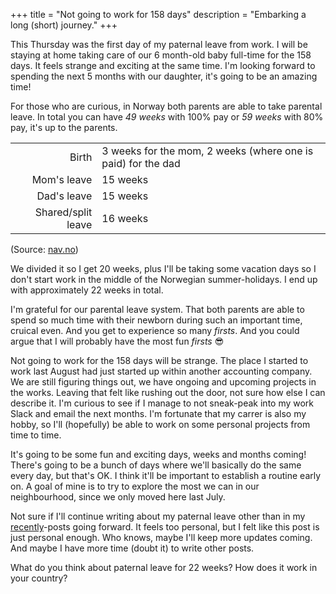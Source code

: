 +++
title = "Not going to work for 158 days"
description = "Embarking a long (short) journey."
+++

This Thursday was the first day of my paternal leave from work. I will be
staying at home taking care of our 6 month-old baby full-time for the 158 days.
It feels strange and exciting at the same time. I'm looking forward to spending
the next 5 months with our daughter, it's going to be an amazing time!

For those who are curious, in Norway both parents are able to take parental
leave. In total you can have _49 weeks_ with 100% pay or _59 weeks_ with 80%
pay, it's up to the parents.

|                    |                                                              |
| -----------------: | :----------------------------------------------------------- |
|              Birth | 3 weeks for the mom, 2 weeks (where one is paid) for the dad |
|        Mom's leave | 15 weeks                                                     |
|        Dad's leave | 15 weeks                                                     |
| Shared/split leave | 16 weeks                                                     |

(Source: [nav.no](https://www.nav.no/foreldrepenger))

We divided it so I get 20 weeks, plus I'll be taking some vacation days so I
don't start work in the middle of the Norwegian summer-holidays. I end up with
approximately 22 weeks in total.

I'm grateful for our parental leave system. That both parents are able to spend
so much time with their newborn during such an important time, cruical even. And
you get to experience so many _firsts_. And you could argue that I will probably
have the most fun _firsts_ 😎

Not going to work for the 158 days will be strange. The place I started to work
last August had just started up within another accounting company. We are still
figuring things out, we have ongoing and upcoming projects in the works. Leaving
that felt like rushing out the door, not sure how else I can describe it. I'm
curious to see if I manage to not sneak-peak into my work Slack and email the
next months. I'm fortunate that my carrer is also my hobby, so I'll (hopefully)
be able to work on some personal projects from time to time.

It's going to be some fun and exciting days, weeks and months coming! There's
going to be a bunch of days where we'll basically do the same every day, but
that's OK. I think it'll be important to establish a routine early on. A goal of
mine is to try to explore the most we can in our neighbourhood, since we only
moved here last July.

Not sure if I'll continue writing about my paternal leave other than in my
[recently](/tags/recently)-posts going forward. It feels too personal, but I
felt like this post is just personal enough. Who knows, maybe I'll keep more
updates coming. And maybe I have more time (doubt it) to write other posts.

What do you think about paternal leave for 22 weeks? How does it work in your
country?
